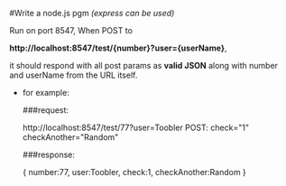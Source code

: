 #Write a node.js pgm
*(express can be used)*

Run on port 8547, When POST to

**http://localhost:8547/test/{number}?user={userName}**,

it should respond with all post params as **valid JSON** along with number and userName from the URL itself.


* for example:

   ###request:
   
   http://localhost:8547/test/77?user=Toobler
   POST:	check="1"
         checkAnother="Random"
   
   ###response:
   
   {
   	number:77,
   	user:Toobler,
   	check:1,
   	checkAnother:Random
   }
